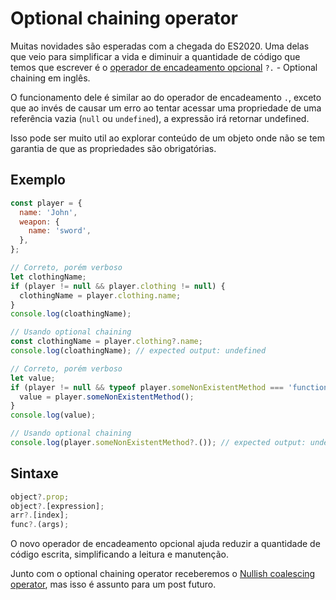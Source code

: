 # Optional chaining operator

Muitas novidades são esperadas com a chegada do ES2020. Uma delas que veio para simplificar a vida e diminuir a quantidade de código que temos que escrever é o [operador de encadeamento opcional][optional chaining operator] `?.` - Optional chaining em inglês.

O funcionamento dele é similar ao do operador de encadeamento `.`, exceto que ao invés de causar um erro ao tentar acessar uma propriedade de uma referência vazia (`null` ou `undefined`), a expressão irá retornar undefined.

Isso pode ser muito util ao explorar conteúdo de um objeto onde não se tem garantia de que as propriedades são obrigatórias.

## Exemplo

```javascript
const player = {
  name: 'John',
  weapon: {
    name: 'sword',
  },
};

// Correto, porém verboso
let clothingName;
if (player != null && player.clothing != null) {
  clothingName = player.clothing.name;
}
console.log(cloathingName);

// Usando optional chaining
const clothingName = player.clothing?.name;
console.log(cloathingName); // expected output: undefined

// Correto, porém verboso
let value;
if (player != null && typeof player.someNonExistentMethod === 'function') {
  value = player.someNonExistentMethod();
}
console.log(value);

// Usando optional chaining
console.log(player.someNonExistentMethod?.()); // expected output: undefined
```

## Sintaxe

```javascript
object?.prop;
object?.[expression];
arr?.[index];
func?.(args);
```

O novo operador de encadeamento opcional ajuda reduzir a quantidade de código escrita, simplificando a leitura e manutenção.

Junto com o optional chaining operator receberemos o [Nullish coalescing operator][nullish coalescing operator], mas isso é assunto para um post futuro.

[optional chaining operator]: https://developer.mozilla.org/en-US/docs/Web/JavaScript/Reference/Operators/Optional_chaining
[nullish coalescing operator]: https://developer.mozilla.org/en-US/docs/Web/JavaScript/Reference/Operators/Nullish_Coalescing_Operator

